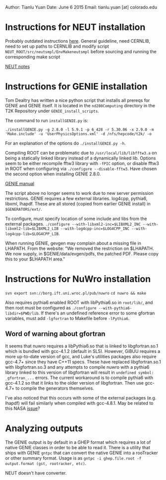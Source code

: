 Author: Tianlu Yuan
Date: June 6 2015
Email: tianlu.yuan [at] colorado.edu

# Instructions for NEUT installation
Probably outdated instructions [here](http://www.t2k.org/asg/xsec/niwgdocs/neut/install_neut). General guideline, need CERNLIB, need to set up paths to CERNLIB and modify script `NEUT_ROOT/src/neutsmpl/EnvMakeneutsmpl` before sourcing and running the corresponding make script

[NEUT notes](http://www.t2k.org/asg/xsec/niwgdocs/neut/NeutDoc)

# Instructions for GENIE installation
Tom Dealtry has written a nice python script that installs all prereqs for GENIE and GENIE itself.  It is located in the `nd280Computing` directory in the T2K Repository under `GENIE_install_scripts`.

The command to run `installGENIE.py` is:
```
./installGENIE.py -g 2.8.0 -l 5.9.1 -p 6_428 -r 5.30.06 -x 2.9.0 -m 'Make.include' -u 'UserPhysicsOptions.xml' -d /nfs/hepcode/t2k/ -o
```
For an explanation of the options do `./installGENIE.py -h`.

Compiling ROOT can be problematic due to `/usr/local/lib/libfftw3.a` on being a statically linked library instead of a dynamically linked lib.  Options seem to be either recompile fftw3 library with `-fPIC` option, or disable fftw3 in ROOT when configuring via `./configure --disable-fftw3`.  Have chosen the second option when installing GENIE 2.8.0.

[GENIE manual](http://genie.hepforge.org/manuals/GENIE_PhysicsAndUserManual_v2.10.00a.pdf)

The script above no longer seems to work due to new server permission restrictions. GENIE requires a few external libraries. log4cpp, pythia6, libxml, lhapdf. These are all stored (copied from earlier GENIE install) in `$GENERATORS/ext/`.

To configure, must specify location of some include and libs from the external packages. `./configure --with-libxml2-inc=$LIBXML2_INC --with-libxml2-lib=$LIBXML2_LIB --with-log4cpp-inc=$LOG4CPP_INC --with-log4cpp-lib=$LOG4CPP_LIB`.

When running GENIE, gevgen may complain about a missing file in LHAPATH. From the website: "We removed the restriction on $LHAPATH. We now supply, in $GENIE/data/evgen/pdfs, the patched PDF. Please copy this to your $LHAPATH area."

# Instructions for NuWro installation
`svn export svn://borg.ift.uni.wroc.pl/pub/nuwro`
`cd nuwro && make`

Also requires pythia6 enabled ROOT with libPythia6.so in `root/lib/`, and then root must be configured as `./configure --with-pythia6-libdir=$PWD/lib`. If there's an undefined reference error to some gfortran variables, must add `-lgfortran` to Makefile before `-lPythia6`.

## Word of warning about gfortran
It seems that nuwro requires a libPythia6.so that is linked to libgfortran.so.1 which is bundled with gcc-4.1.2 (default in SL5). However, GiBUU requires a more up-to-date version of gcc, and Luke's utilities packages also require gcc-4.7+ since they have C++11 specs. These have replaced libgfortran.so.1 with libgfortran.so.3 and any attempts to compile nuwro with a pythia6 library linked to this version of libgfortran will result in `undefined symbol: _gfortran_...` errors. The current workaround is to compile pythia6 with gcc-4.1.2 so that it links to the older version of libgfortran. Then use gcc-4.7+ to compile the generators themselves.

I've also noticed that this occurs with some of the external packages (e.g. lhapdf) will fail similarly when compiled with gcc-4.8.1. May be related to this NASA [issue](http://heasarc.gsfc.nasa.gov/lheasoft/linux.html)?

# Analyzing outputs
The GENIE output is by default in a GHEP format which requires a lot of native GENIE classes in order to be able to read it. There is a utility that ships with GENIE `gntpc` that can convert the native GENIE into a rooTracker or other summary format. Usage is as `gntpc -i ghep.file.root -f output.format (gst, rootracker, etc)`.

NEUT doesn't have converter.

